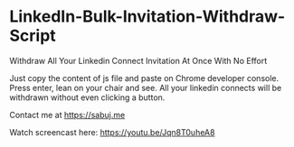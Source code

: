 # LinkedIn-Bulk-Invitation-Withdraw-Script
Withdraw All Your Linkedin Connect Invitation At Once With No Effort

Just copy the content of js file and paste on Chrome developer console. Press enter, lean on your chair and see.
All your linkedin connects will be withdrawn without even clicking a button.

Contact me at https://sabuj.me


Watch screencast here: https://youtu.be/Jqn8T0uheA8


